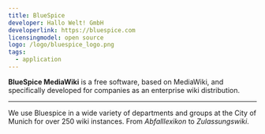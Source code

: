 ```yaml
---
title: BlueSpice
developer: Hallo Welt! GmbH
developerlink: https://bluespice.com
licensingmodel: open source
logo: /logo/bluespice_logo.png
tags:
  - application
---
```


**BlueSpice MediaWiki** is a free software, based on MediaWiki, and specifically developed for companies as an enterprise wiki distribution.

---

We use Bluespice in a wide variety of departments and groups at the City of Munich for over 250 wiki instances.
From _Abfalllexikon_ to _Zulassungswiki_.
